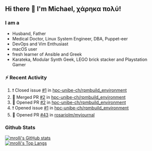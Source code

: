 ## Hi there 👋 I'm Michael, χάρηκα πολύ!

<!--
**mrolli/mrolli** is a ✨ _special_ ✨ repository because its `README.md` (this file) appears on your GitHub profile.

Here are some ideas to get you started:

- 🔭 I’m currently working on ...
- 🌱 I’m currently learning ...
- 👯 I’m looking to collaborate on ...
- 🤔 I’m looking for help with ...
- 💬 Ask me about ...
- 📫 How to reach me: ...
- 😄 Pronouns: ...
- ⚡ Fun fact: ...
-->

### I am a
- Husband, Father
- Medical Doctor, Linux System Engineer, DBA, Puppet-eer
- DevOps and Vim Enthusiast
- macOS user
- fresh learner of Ansible and Greek
- Karateka, Modular Synth Geek, LEGO brick stacker and Playstation Gamer 

### :zap: Recent Activity

<!--START_SECTION:activity-->
1. ❗️ Closed issue [#1](https://github.com/hpc-unibe-ch/rpmbuild_environment/issues/1) in [hpc-unibe-ch/rpmbuild_environment](https://github.com/hpc-unibe-ch/rpmbuild_environment)
2. 🎉 Merged PR [#2](https://github.com/hpc-unibe-ch/rpmbuild_environment/pull/2) in [hpc-unibe-ch/rpmbuild_environment](https://github.com/hpc-unibe-ch/rpmbuild_environment)
3. 💪 Opened PR [#2](https://github.com/hpc-unibe-ch/rpmbuild_environment/pull/2) in [hpc-unibe-ch/rpmbuild_environment](https://github.com/hpc-unibe-ch/rpmbuild_environment)
4. ❗️ Opened issue [#1](https://github.com/hpc-unibe-ch/rpmbuild_environment/issues/1) in [hpc-unibe-ch/rpmbuild_environment](https://github.com/hpc-unibe-ch/rpmbuild_environment)
5. 💪 Opened PR [#43](https://github.com/rosariolm/myjournal/pull/43) in [rosariolm/myjournal](https://github.com/rosariolm/myjournal)
<!--END_SECTION:activity-->

### Github Stats
[![mrolli's GitHub stats](https://github-readme-stats.vercel.app/api?username=mrolli&count_private=true&show_icons=true&theme=onedark)](https://github.com/anuraghazra/github-readme-stats)  
[![mrolli's Top Langs](https://github-readme-stats.vercel.app/api/top-langs/?username=mrolli&count_private=true&theme=onedark&hide=c%2B%2B,c,html,cmake,makefile&layout=compact)](https://github.com/anuraghazra/github-readme-stats)
